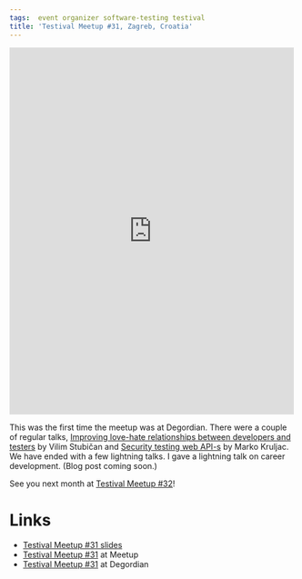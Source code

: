 ```yaml
---
tags:  event organizer software-testing testival
title: 'Testival Meetup #31, Zagreb, Croatia'
---
```

<iframe src="https://www.facebook.com/plugins/post.php?href=https%3A%2F%2Fwww.facebook.com%2Fmedia%2Fset%2F%3Fset%3Da.10155764823062290.1073741928.735252289%26type%3D3&width=500" width="500" height="646" style="border:none;overflow:hidden" scrolling="no" frameborder="0" allowTransparency="true"></iframe>

This was the first time the meetup was at Degordian. There were a couple of regular talks, [Improving love-hate relationships between developers and testers](https://github.com/zeljkofilipin/testival/blob/master/files/31/Improving%20the%20love-hate%20relationship%20between%20devs%20and%20QA.pptx) by Vilim Stubičan and [Security testing web API-s](https://github.com/zeljkofilipin/testival/blob/master/files/31/API%20Security%20Testing.pptx) by Marko Kruljac. We have ended with a few lightning talks. I gave a lightning talk on career development. (Blog post coming soon.)

See you next month at [Testival Meetup #32](https://www.meetup.com/testival/events/243914964)!

# Links

- [Testival Meetup #31 slides](https://github.com/zeljkofilipin/testival/tree/master/files/31)
- [Testival Meetup #31](https://www.meetup.com/testival/events/243175286) at Meetup
- [Testival Meetup #31](https://www.degordian.com/education/blog/testival-meetup-31-degordian/) at Degordian
